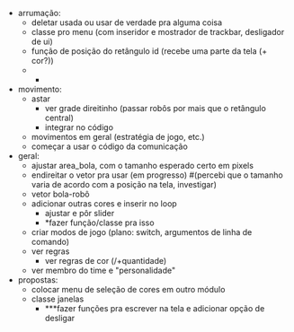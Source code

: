 - arrumação:
    - deletar usada ou usar de verdade pra alguma coisa
    - classe pro menu (com inseridor e mostrador de trackbar, desligador de ui)
    - função de posição do retângulo id (recebe uma parte da tela (+ cor?))
    - *
- movimento:
    - astar
        - ver grade direitinho (passar robôs por mais que o retângulo central)
        - integrar no código
    - movimentos em geral (estratégia de jogo, etc.)
    - começar a usar o código da comunicação
- geral:
    - ajustar area_bola, com o tamanho esperado certo em pixels
    - endireitar o vetor pra usar (em progresso) #(percebi que o tamanho varia de acordo com a posição na tela, investigar)
    - vetor bola-robô
    - adicionar outras cores e inserir no loop
        - ajustar e pôr slider
        - *fazer função/classe pra isso
    - criar modos de jogo (plano: switch, argumentos de linha de comando)
    - ver regras
        - ver regras de cor (/+quantidade)
    - ver membro do time e "personalidade"
- propostas:
    - colocar menu de seleção de cores em outro módulo
    - classe janelas
        - ***fazer funções pra escrever na tela e adicionar opção de desligar
